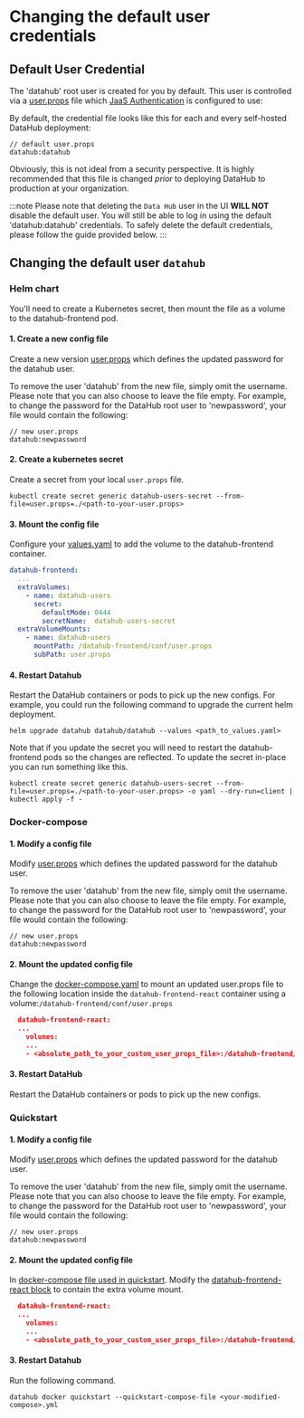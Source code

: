 # Changing the default user credentials

## Default User Credential

The 'datahub' root user is created for you by default. This user is controlled via a [user.props](https://github.com/datahub-project/datahub/blob/master/datahub-frontend/conf/user.props) file which [JaaS Authentication](./guides/jaas.md) is configured to use:

By default, the credential file looks like this for each and every self-hosted DataHub deployment:

```
// default user.props
datahub:datahub
```

Obviously, this is not ideal from a security perspective. It is highly recommended that this file
is changed _prior_ to deploying DataHub to production at your organization.

:::note
Please note that deleting the `Data Hub` user in the UI **WILL NOT** disable the default user. You will still be able to log in using the default 'datahub:datahub' credentials. To safely delete the default credentials, please follow the guide provided below.
:::

## Changing the default user `datahub`

### Helm chart

You'll need to create a Kubernetes secret, then mount the file as a volume to the datahub-frontend pod.

#### 1. Create a new config file

Create a new version [user.props](https://github.com/datahub-project/datahub/blob/master/datahub-frontend/conf/user.props) which defines the updated password for the datahub user.

To remove the user 'datahub' from the new file, simply omit the username. Please note that you can also choose to leave the file empty.
For example, to change the password for the DataHub root user to 'newpassword', your file would contain the following:

```
// new user.props
datahub:newpassword
```

#### 2. Create a kubernetes secret

Create a secret from your local `user.props` file.

```shell
kubectl create secret generic datahub-users-secret --from-file=user.props=./<path-to-your-user.props>
```

#### 3. Mount the config file

Configure your [values.yaml](https://github.com/acryldata/datahub-helm/blob/master/charts/datahub/values.yaml#LL22C1-L22C1) to add the volume to the datahub-frontend container.

```yaml
datahub-frontend:
  ...
  extraVolumes:
    - name: datahub-users
      secret:
        defaultMode: 0444
        secretName:  datahub-users-secret
  extraVolumeMounts:
    - name: datahub-users
      mountPath: /datahub-frontend/conf/user.props
      subPath: user.props
```

#### 4. Restart Datahub

Restart the DataHub containers or pods to pick up the new configs.
For example, you could run the following command to upgrade the current helm deployment.

```shell
helm upgrade datahub datahub/datahub --values <path_to_values.yaml>
```

Note that if you update the secret you will need to restart the datahub-frontend pods so the changes are reflected. To update the secret in-place you can run something like this.

```
kubectl create secret generic datahub-users-secret --from-file=user.props=./<path-to-your-user.props> -o yaml --dry-run=client | kubectl apply -f -
```

### Docker-compose

#### 1. Modify a config file

Modify [user.props](https://github.com/datahub-project/datahub/blob/master/datahub-frontend/conf/user.props) which defines the updated password for the datahub user.

To remove the user 'datahub' from the new file, simply omit the username. Please note that you can also choose to leave the file empty.
For example, to change the password for the DataHub root user to 'newpassword', your file would contain the following:

```
// new user.props
datahub:newpassword
```

#### 2. Mount the updated config file

Change the [docker-compose.yaml](https://github.com/datahub-project/datahub/blob/master/docker/docker-compose.yml) to mount an updated user.props file to the following location inside the `datahub-frontend-react` container using a volume:`/datahub-frontend/conf/user.props`

```json
  datahub-frontend-react:
  ...
    volumes:
    ...
    - <absolute_path_to_your_custom_user_props_file>:/datahub-frontend/conf/user.props
```

#### 3. Restart DataHub

Restart the DataHub containers or pods to pick up the new configs.

### Quickstart

#### 1. Modify a config file

Modify [user.props](https://github.com/datahub-project/datahub/blob/master/datahub-frontend/conf/user.props) which defines the updated password for the datahub user.

To remove the user 'datahub' from the new file, simply omit the username. Please note that you can also choose to leave the file empty.
For example, to change the password for the DataHub root user to 'newpassword', your file would contain the following:

```
// new user.props
datahub:newpassword
```

#### 2. Mount the updated config file

In [docker-compose file used in quickstart](https://github.com/datahub-project/datahub/blob/master/docker/quickstart/docker-compose.quickstart.yml).
Modify the [datahub-frontend-react block](https://github.com/datahub-project/datahub/blob/master/docker/quickstart/docker-compose.quickstart.yml#L116) to contain the extra volume mount.

```json
  datahub-frontend-react:
  ...
    volumes:
    ...
    - <absolute_path_to_your_custom_user_props_file>:/datahub-frontend/conf/user.props
```

#### 3. Restart Datahub

Run the following command.

```
datahub docker quickstart --quickstart-compose-file <your-modified-compose>.yml
```

